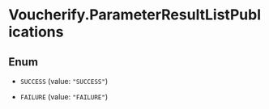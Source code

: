 # Voucherify.ParameterResultListPublications

## Enum


* `SUCCESS` (value: `"SUCCESS"`)

* `FAILURE` (value: `"FAILURE"`)


